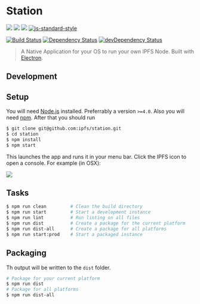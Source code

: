 # Station

[![](https://img.shields.io/badge/made%20by-Protocol%20Labs-blue.svg?style=flat-square)](http://ipn.io) [![](https://img.shields.io/badge/project-IPFS-blue.svg?style=flat-square)](http://ipfs.io/) [![](https://img.shields.io/badge/freenode-%23ipfs-blue.svg?style=flat-square)](http://webchat.freenode.net/?channels=%23ipfs) [![js-standard-style](https://img.shields.io/badge/code%20style-standard-brightgreen.svg?style=flat-square)](https://github.com/ipfs/station)

[![Build Status](https://img.shields.io/travis/ipfs/station/master.svg?style=flat-square)](https://travis-ci.org/ipfs/station) [![Dependency Status](https://img.shields.io/david/ipfs/station.svg?style=flat-square)](https://david-dm.org/ipfs/station) [![devDependency Status](https://img.shields.io/david/dev/ipfs/station.svg?style=flat-square)](https://david-dm.org/ipfs/station#info=devDependencies)

> A Native Application for your OS to run your own IPFS Node. Built with [Electron](http://electron.atom.io/).

## Development

## Setup

You will need [Node.js](https://nodejs.org/en/) installed. Preferrably a version `>=4.0`. Also you will need [npm](npmjs.org). After that you should run

```bash
$ git clone git@github.com:ipfs/station.git
$ cd station
$ npm install
$ npm start
```

This launches the app and runs it in your menu bar. Click the IPFS icon to open a console. For example (in OSX):

![](https://ipfs.io/ipfs/QmaufMhYVWPKwhC1jSb4qHBxgiahrq9ct2hgqk5cZxeE7s)

## Tasks

```bash
$ npm run clean         # Clean the build directory
$ npm run start         # Start a development instance
$ npm run lint          # Run linting on all files
$ npm run dist          # Create a package for the current platform
$ npm run dist-all      # Create a package for all platforms
$ npm run start:prod    # Start a packaged instance
```

## Packaging

Th output will be written to the `dist` folder.

```bash
# Package for your current platform
$ npm run dist
# Package for all platforms
$ npm run dist-all
```
